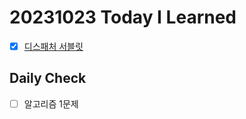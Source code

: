 # 20231023 Today I Learned
- [X] [디스패처 서블릿](../../Spring/DispatcherServlet.md)

## Daily Check
- [ ] 알고리즘 1문제